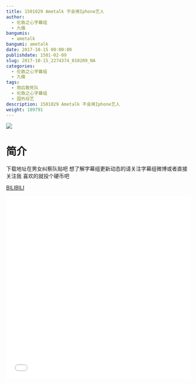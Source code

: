 ```yaml
---
title: 1501029 Ametalk 不会用Iphone艺人
author: 
  - 伦敦之心字幕组
  - 九條
bangumis: 
  - ametalk
bangumi: ametalk
date: 2017-10-15 00:00:00
publishdate: 1501-02-09
slug: 2017-10-15_2274374_010209_NA
categories: 
  - 伦敦之心字幕组
  - 九條
tags: 
  - 雨后敢死队
  - 伦敦之心字幕组
  - 国外综艺
description: 1501029 Ametalk 不会用Iphone艺人
weight: 189791
---
```


![](https://i.imgur.com/RNAaWOE.jpg)

# 简介  
下载地址在男女纠察队贴吧 想了解字幕组更新动态的请关注字幕组微博或者直接关注我 喜欢的就投个硬币吧

  [BILIBILI](https://www.bilibili.com/video/av2274374/)


  <iframe src="//www.bilibili.com/html/html5player.html?cid=3545655&aid=2274374" width="100%" height="500" frameborder="0" allowfullscreen="allowfullscreen"></iframe>
